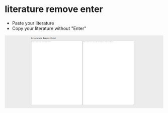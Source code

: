 # literature remove enter

- Paste your literature
- Copy your literature without "Enter" 

![lre](https://github.com/joriewong/literature-remove-enter/blob/gh-pages/images/literature%20remove%20enter.gif)
